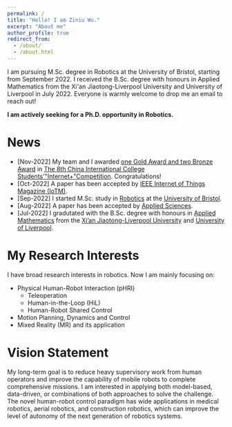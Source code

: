 ```yaml
---
permalink: /
title: "Hello! I am Ziniu Wu."
excerpt: "About me"
author_profile: true
redirect_from: 
  - /about/
  - /about.html
---
```


I am pursuing M.Sc. degree in Robotics at the University of Bristol, starting from September 2022. I received the B.Sc. degree with honours in Applied Mathematics from the Xi'an Jiaotong-Liverpool University and University of Liverpool in July 2022. Everyone is warmly welcome to drop me an email to reach out!

 **I am actively seeking for a Ph.D. opportunity in Robotics.**



News
======
* [Nov-2022] My team and I awarded [one Gold Award and two Bronze Award](https://cy.ncss.cn/information/2c93f4c682872dbb01849802948e17dd?jump_from=1_05_37_01) in [The 8th China International College Students'"Internet+"Competition](https://cy.ncss.cn/en/). Congratulations!
* [Oct-2022] A paper has been accepted by [IEEE Internet of Things Magazine (IoTM)](https://www.comsoc.org/publications/magazines/ieee-internet-things-magazine).
* [Sep-2022] I started M.Sc. study in [Robotics](https://www.bristol.ac.uk/study/postgraduate/2023/eng/msc-robotics/) at the [University of Bristol](https://www.bristol.ac.uk/).
* [Aug-2022] A paper has been accepted by [Applied Sciences](https://www.mdpi.com/2076-3417/12/16/8201).
* [Jul-2022] I gradutated with the B.Sc. degree with honours in [Applied Mathematics](https://www.xjtlu.edu.cn/en/find-a-programme/undergraduate/applied-mathematics) from the [Xi’an Jiaotong-Liverpool University](https://www.xjtlu.edu.cn/en/) and [University of Liverpool](https://www.liverpool.ac.uk/).


My Research Interests
======

I have broad research interests in robotics. Now I am mainly focusing on:

* Physical Human-Robot Interaction (pHRI) 
  * Teleoperation
  * Human-in-the-Loop (HiL)
  * Human-Robot Shared Control
* Motion Planning, Dynamics and Control
* Mixed Reality (MR) and its application

<!-- <img src='/site/images/my-research-area.drawio.png' width = "50%" align=center> -->



Vision Statement
======

My long-term goal is to reduce heavy supervisory work from human operators and improve the capability of mobile robots to complete comprehensive missions. I am interested in applying both model-based, data-driven, or combinations of both approaches to solve the challenge. The novel human-robot control paradigm has wide applications in medical robotics, aerial robotics, and construction robotics, which can improve the level of autonomy of the next generation of robotics systems.


<!-- <script type="text/javascript" id="clustrmaps" src="//clustrmaps.com/map_v2.js?d=RPfbbIqs_MBem0fzm-R41LIR6jTAVqJJGkqSFN8qWFs&cl=ffffff&w=a"></script> -->
